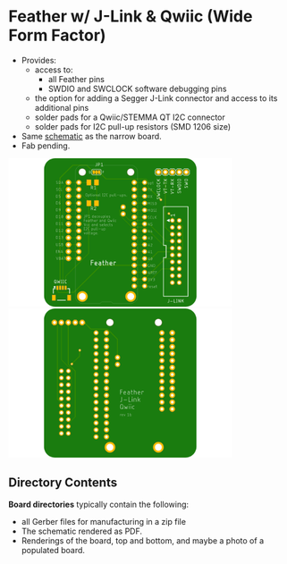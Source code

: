 # Feather w/ J-Link & Qwiic (Wide Form Factor)
* Provides:
    * access to:
      * all Feather pins
      * SWDIO and SWCLOCK software debugging pins
    * the option for adding a Segger J-Link connector and access to its additional pins
    * solder pads for a Qwiic/STEMMA QT I2C connector
    * solder pads for I2C pull-up resistors (SMD 1206 size)
* Same [schematic](../Feather_J-Link_Qwiic-schematic.png) as the narrow board.
* Fab pending.

<img src="Feather_j-link_wd-top.png" alt="Board, top" width="400"> <img src="Feather_j-link_wd-bot.png" alt="Board, bottom" width="400"> 

## Directory Contents

__Board directories__ typically contain the following:
  * all Gerber files for manufacturing in a zip file
  * The schematic rendered as PDF.
  * Renderings of the board, top and bottom, and maybe a photo of a populated board.